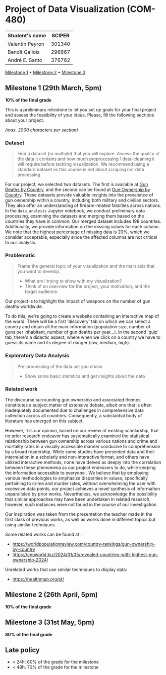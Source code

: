# Project of Data Visualization (COM-480)

| Student's name | SCIPER |
| -------------- | ------ |
|Valentin Peyron |301340 |
|Benoît Gallois |296867 |
| André E. Santo | 376762 |

[Milestone 1](#milestone-1) • [Milestone 2](#milestone-2) • [Milestone 3](#milestone-3)

## Milestone 1 (29th March, 5pm)

**10% of the final grade**

This is a preliminary milestone to let you set up goals for your final project and assess the feasibility of your ideas.
Please, fill the following sections about your project.

*(max. 2000 characters per section)*

### Dataset

> Find a dataset (or multiple) that you will explore. Assess the quality of the data it contains and how much preprocessing / data-cleaning it will require before tackling visualization. We recommend using a standard dataset as this course is not about scraping nor data processing.

For our project, we selected two datasets. The first is available at [Gun Deaths by Country](https://worldpopulationreview.com/country-rankings/gun-deaths-by-country), and the second can be found at [Gun Ownership by Country](https://worldpopulationreview.com/country-rankings/gun-ownership-by-country). These datasets provide valuable insights into the prevalence of gun ownership within a country, including both military and civilian sectors. They also offer an understanding of firearm-related fatalities across nations. In the `data_analysis` Jupyter notebook, we conduct preliminary data processing, examining the datasets and merging them based on the countries they have in common. Our merged dataset includes 198 countries. Additionally, we provide information on the missing values for each column. We note that the highest percentage of missing data is 20%, which we consider acceptable, especially since the affected columns are not critical to our analysis.
### Problematic

> Frame the general topic of your visualization and the main axis that you want to develop.
> - What am I trying to show with my visualization?
> - Think of an overview for the project, your motivation, and the target audience.


Our project is to highlight the impact of weapons on the number of gun deaths worldwide.

To do this, we're going to create a website containing an interactive map of the world. There will be a first 'discovery' tab on which we can select a country and obtain all the main information (population size, number of guns per inhabitant, number of gun deaths per year...). In the second 'quiz' tab, there's a didactic aspect, where when we click on a country we have to guess its name and its degree of danger (low, medium, high).


### Exploratory Data Analysis

> Pre-processing of the data set you chose
> - Show some basic statistics and get insights about the data

### Related work

The discourse surrounding gun ownership and associated themes constitutes a subject matter of extensive debate, albeit one that is often inadequately documented due to challenges in comprehensive data collection across all countries. Consequently, a substantial body of literature has emerged on this subject.

However, it is our opinion, based on our review of existing scholarship, that no prior research endeavor has systematically examined the statistical relationship between gun ownership across various nations and crime and mortality rates in a visually accessible manner conducive to comprehension by a broad readership. While some studies have presented data and their interrelation in a scholarly and non-interactive format, and others have utilized interactive methods, none have delved as deeply into the correlation between these phenomena as our project endeavors to do, while keeping the information accessible to everyone
.
We believe that by employing various methodologies to emphasize disparities in values, specifically pertaining to crime and murder rates, without overwhelming the user with excessive data points, our project achieves a novel synthesis of information unparalleled by prior works. Nevertheless, we acknowledge the possibility that similar approaches may have been undertaken in related research; however, such instances were not found in the course of our investigation.

Our inspiration was taken from the presentation the teacher made in the first class of previous works, as well as works done in different topics but using similar techniques.

Some related works can be found at : 
- https://worldpopulationreview.com/country-rankings/gun-ownership-by-country
- https://ceoworld.biz/2024/01/05/revealed-countries-with-highest-gun-ownership-2024/

Unrelated works that use similar techniques to display data:
 - https://healthmap.org/pt/

## Milestone 2 (26th April, 5pm)

**10% of the final grade**


## Milestone 3 (31st May, 5pm)

**80% of the final grade**


## Late policy

- < 24h: 80% of the grade for the milestone
- < 48h: 70% of the grade for the milestone

